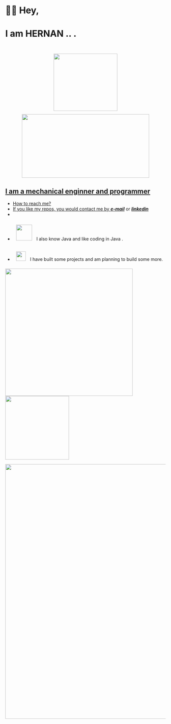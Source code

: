 
# 👋🏻 Hey,
# I am HERNAN  .. . 

<div align="center">
	<br>
	<img src="https://media2.giphy.com/media/qgQUggAC3Pfv687qPC/giphy.gif?cid=ecf05e477sevezcw4rzk7cj67mx6sodt4d4iztv21x5x0suz&rid=giphy.gif&ct=g" width="200" height="180" HSPACE="10" VSPACE="10">
	 <a href="https://github.com/hernan0740"><img width="400" height="200" src="https://github-readme-stats.vercel.app/api/top-langs/?username=hernan0740&hide=html,scss,css,shell&langs_count=10&layout=compact&theme=gruvbox">
</div>



## I am a mechanical enginner and programmer

* How to reach me? 
* If you like my repos, you would contact me by _**[e-mail](mailto:hernan0740@gmail.com)**_ or _**[linkedin](https://www.linkedin.com/in/hern%C3%A1n-chapid/)**_
* 

- <img src="https://seeklogo.com/images/J/java-logo-7F8B35BAB3-seeklogo.com.png" width=50 height=50 HSPACE="10" VSPACE="10">      I also know Java and like coding in Java . 

- <img src="https://media0.giphy.com/media/pylpD8AoQCf3CQ1oO2/giphy.gif" width=30 height=30 HSPACE="10" VSPACE="10">  I have built some projects and am planning to build some more.<br>
  
<p align="left">
  <a href="https://github.com/hernan0740"><img width="400" src="https://github-readme-stats.vercel.app/api?username=hernan0740&show_icons=true&theme=gruvbox">
  <img src="https://media0.giphy.com/media/du3J3cXyzhj75IOgvA/giphy.gif?cid=790b7611d0b3869746794d8eeaac2c99b39424536ffd42de&rid=giphy.gif&ct=g" width="200" height="200">
 
    
  <a href="https://github.com/hernan0740"><img width="800" src="https://github-profile-trophy.vercel.app/?username=hernan0740&row=1&column=5&theme=gruvbox">
</p>
  
    
    
    
    

    
<!-- <p align="left">
 
  <a href="https://github.com/hernan0740/protalento-bootcamp"><img width="400" src="https://github-readme-stats.vercel.app/api/pin/?username=hernan0740&card_height=300&&repo=MicroservicesSpringBootAngularZuulEureka&langs_count=5&layout=compact&theme=gruvbox">
    <a href="https://github.com/hernan0740/FlutterUTNjulio2021"><img width="400" src="https://github-readme-stats.vercel.app/api/pin/?username=alexdeassis7&card_height=300&&repo=FlutterUTNjulio2021&langs_count=5&layout=compact&theme=gruvbox">
  <a href="https://github.com/alexdeassis7/JavaArchitectJulio2021"><img width="400" src="https://github-readme-stats.vercel.app/api/pin/?username=alexdeassis7&repo=JavaArchitectJulio2021&layout=compact&theme=gruvbox">
  <a href="https://github.com/alexdeassis7/SpringJulioJueVie"><img width="400" src="https://github-readme-stats.vercel.app/api/pin/?username=alexdeassis7&repo=SpringJulioJueVie&langs_count=10&layout=compact&theme=gruvbox">
      <a href="https://github.com/alexdeassis7/Spring-Boot-REST-JsonWebToken"><img width="400" src="https://github-readme-stats.vercel.app/api/pin/?username=alexdeassis7&repo=Spring-Boot-REST-JsonWebToken&langs_count=10&layout=compact&theme=gruvbox">
          <a href="https://github.com/alexdeassis7/SwaggerSpingBootMavenHibernate"><img width="400" src="https://github-readme-stats.vercel.app/api/pin/?username=alexdeassis7&repo=SwaggerSpingBootMavenHibernate&langs_count=10&layout=compact&theme=gruvbox">
               <a href="https://github.com/alexdeassis7/SpringBootRESTAPIMavenMongoDB"><img width="400" src="https://github-readme-stats.vercel.app/api/pin/?username=alexdeassis7&repo=SpringBootRESTAPIMavenMongoDB&langs_count=10&layout=compact&theme=gruvbox">
                    <a href="https://github.com/alexdeassis7/SystemAdminUserJavaUTN"><img width="400" src="https://github-readme-stats.vercel.app/api/pin/?username=alexdeassis7&repo=SystemAdminUserJavaUTN&langs_count=10&layout=compact&theme=gruvbox">
</p>  -->
    
   <!---    
## My Works
 

<a href=https://envolvedorasyservicios.com.ar/inicio><img align="left" width="400" src="https://github.com/eichenbergerche/websites/blob/main/envolvedoras.png">
<a href=https://www.litoralpack.com.ar/><img align="left" width="400" src="https://github.com/eichenbergerche/websites/blob/main/litoralPack.png">

eichenbergerche/eichenbergerche is a ✨ special ✨ repository because its `README.md` (this file) appears on your GitHub profile.
You can click the Preview link to take a look at your changes..


## My Works
 

<a href=https://envolvedorasyservicios.com.ar/inicio><img align="left" width="400" src="https://github.com/eichenbergerche/websites/blob/main/envolvedoras.png">
<a href=https://www.litoralpack.com.ar/><img align="left" width="400" src="https://github.com/eichenbergerche/websites/blob/main/litoralPack.png">

eichenbergerche/eichenbergerche is a ✨ special ✨ repository because its `README.md` (this file) appears on your GitHub profile.
You can click the Preview link to take a look at your changes..
--->
